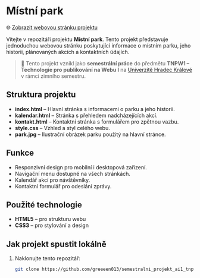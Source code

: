 # Místní park

🌐 [Zobrazit webovou stránku projektu](https://greeeen013.github.io/semestralni_projekt_ai1_tnpw1/)

Vítejte v repozitáři projektu **Místní park**. Tento projekt představuje jednoduchou webovou stránku poskytující informace o místním parku, jeho historii, plánovaných akcích a kontaktních údajích.

> 🏫 Tento projekt vznikl jako **semestrální práce** do předmětu **TNPW1 – Technologie pro publikování na Webu I** na [Univerzitě Hradec Králové](https://www.uhk.cz) v rámci zimního semestru.

## Struktura projektu

- **index.html** – Hlavní stránka s informacemi o parku a jeho historii.
- **kalendar.html** – Stránka s přehledem nadcházejících akcí.
- **kontakt.html** – Kontaktní stránka s formulářem pro zpětnou vazbu.
- **style.css** – Vzhled a styl celého webu.
- **park.jpg** – Ilustrační obrázek parku použitý na hlavní stránce.

## Funkce

- Responzivní design pro mobilní i desktopová zařízení.
- Navigační menu dostupné na všech stránkách.
- Kalendář akcí pro návštěvníky.
- Kontaktní formulář pro odeslání zprávy.

## Použité technologie

- **HTML5** – pro strukturu webu
- **CSS3** – pro stylování a design

## Jak projekt spustit lokálně

1. Naklonujte tento repozitář:

   ```bash
   git clone https://github.com/greeeen013/semestralni_projekt_ai1_tnpw1.git
